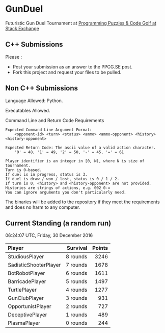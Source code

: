 # GunDuel

Futuristic Gun Duel Tournament at [Programming Puzzles & Code Golf at Stack Exchange][1]

## C++ Submissions

Please :

 - Post your submission as an answer to the PPCG.SE post.
 - Fork this project and request your files to be pulled.

## Non C++ Submissions

Language Allowed: Python.

Executables Allowed.

Command Line and Return Code Requirements

    Expected Command Line Argument Format:
    	<opponent-id> <turn> <status> <ammo> <ammo-opponent> <history> <history-opponent>

    Expected Return Code: The ascii value of a valid action character.
    	'0' = 48, '1' = 49, '2' = 50, '-' = 45, '=' = 61
    
    Player identifier is an integer in [0, N), where N is size of tournament.
    Turn is 0-based.
    If duel is in progress, status is 3.
    If duel is draw / won / lost, status is 0 / 1 / 2.
    If turn is 0, <history> and <history-opponent> are not provided.
    Histories are strings of actions, e.g. 002 0-=
    You can ignore arguments you don't particularly need.

The binaries will be added to the repository if they meet the requirements and does no harm to any computer.

 [1]: http://codegolf.stackexchange.com/q/104896/11933

## Current Standing (a random run)

06:24:07 UTC, Friday, 30 December 2016

| Player                | Survival | Points|
|:--------------------- | --------:| -----:|
| StudiousPlayer        | 8 rounds |  3246 |
| SadisticShooterPlayer | 7 rounds |  1678 |
| BotRobotPlayer        | 6 rounds |  1611 |
| BarricadePlayer       | 5 rounds |  1497 |
| TurtlePlayer          | 4 rounds |  1277 |
| GunClubPlayer         | 3 rounds |   931 |
| OpportunistPlayer     | 2 rounds |   727 |
| DeceptivePlayer       | 1 rounds |   489 | 
| PlasmaPlayer          | 0 rounds |   244 |

